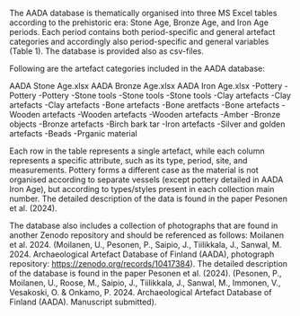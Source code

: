 The AADA database is thematically organised into three MS Excel tables according to the prehistoric era: Stone Age, Bronze Age, and Iron Age periods. Each period contains both period-specific and general artefact categories and accordingly also period-specific and general variables (Table 1). The database is provided also as csv-files.

Following are the artefact categories included in the AADA database:

AADA Stone Age.xlsx          AADA Bronze Age.xlsx           AADA Iron Age.xlsx
-Pottery                     -Pottery                       -Pottery
-Stone tools                 -Stone tools                   -Stone tools
-Clay artefacts              -Clay artefacts                -Clay artefacts
-Bone artefacts              -Bone aretfacts                -Bone artefacts
-Wooden artefacts            -Wooden artefacts              -Wooden artefacts
-Amber                       -Bronze objects                -Bronze artefacts
-Birch bark tar                                             -Iron artefacts
                                                            -Silver and golden artefacts
                                                            -Beads
                                                            -Prganic material

Each row in the table represents a single artefact, while each column represents a specific attribute, such as its type, period, site, and measurements. Pottery forms a different case as the material is not organised according to separate vessels (except pottery detailed in AADA Iron Age), but according to types/styles present in each collection main number. The detailed description of the data is found in the paper Pesonen et al. (2024). 

The database also includes a collection of photographs that are found in another Zenodo repository and should be referenced as follows: Moilanen et al. 2024. (Moilanen, U., Pesonen, P., Saipio, J., Tiilikkala, J., Sanwal, M. 2024. Archaeological Artefact Database of Finland (AADA), photograph repository: https://zenodo.org/records/10417384).
The detailed description of the database is found in the paper Pesonen et al. (2024). (Pesonen, P., Moilanen, U., Roose, M., Saipio, J., Tiilikkala, J., Sanwal, M., Immonen, V., Vesakoski, O. & Onkamo, P. 2024. Archaeological Artefact Database of Finland (AADA). Manuscript submitted).